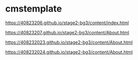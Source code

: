 # cmstemplate
https://40823206.github.io/stage2-bg3/content/index.html

https://40823207.github.io/stage2-bg3/content/About.html

https://408232023.github.io/stage2-bg3/content/About.html

https://408232024.github.io/stage2-bg3/content/About.html
